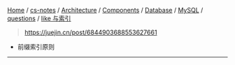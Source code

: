 [Home](https://mengxianbin.github.io) /
[cs-notes](https://mengxianbin.github.io/cs-notes/site) /
[Architecture](https://mengxianbin.github.io/cs-notes/site/Architecture) /
[Components](https://mengxianbin.github.io/cs-notes/site/Architecture/Components) /
[Database](https://mengxianbin.github.io/cs-notes/site/Architecture/Components/Database) /
[MySQL](https://mengxianbin.github.io/cs-notes/site/Architecture/Components/Database/MySQL) /
[questions](https://mengxianbin.github.io/cs-notes/site/Architecture/Components/Database/MySQL/questions) /
[like 与索引](https://mengxianbin.github.io/cs-notes/site/Architecture/Components/Database/MySQL/questions/like%20%E4%B8%8E%E7%B4%A2%E5%BC%95)

> https://juejin.cn/post/6844903688553627661

- 前缀索引原则

---
